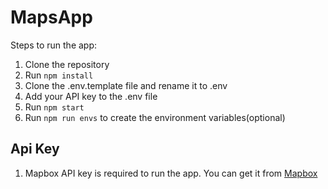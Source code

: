 # MapsApp

Steps to run the app:
1. Clone the repository
2. Run `npm install`
3. Clone the .env.template file and rename it to .env
4. Add your API key to the .env file
5. Run `npm start`
6. Run `npm run envs` to create the environment variables(optional)

## Api Key

1. Mapbox API key is required to run the app. You can get it from [Mapbox](https://www.mapbox.com/)
